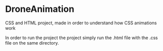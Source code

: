 # DroneAnimation

CSS and HTML project, made in order to understand how CSS animations work

In order to run the project the project simply run the .html file with the .css file on the same directory.
